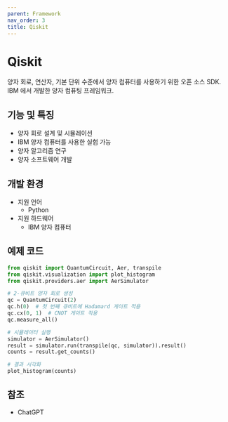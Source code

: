 ```yaml
---
parent: Framework
nav_order: 3
title: Qiskit
---
```


# Qiskit
양자 회로, 연산자, 기본 단위 수준에서 양자 컴퓨터를 사용하기 위한 오픈 소스 SDK.  
IBM 에서 개발한 양자 컴퓨팅 프레임워크.



## 기능 및 특징
- 양자 회로 설계 및 시뮬레이션
- IBM 양자 컴퓨터를 사용한 실험 가능
- 양자 알고리즘 연구
- 양자 소프트웨어 개발



## 개발 환경
- 지원 언어
  - Python
- 지원 하드웨어
  - IBM 양자 컴퓨터



## 예제 코드
```python
from qiskit import QuantumCircuit, Aer, transpile
from qiskit.visualization import plot_histogram
from qiskit.providers.aer import AerSimulator

# 2-큐비트 양자 회로 생성
qc = QuantumCircuit(2)
qc.h(0)  # 첫 번째 큐비트에 Hadamard 게이트 적용
qc.cx(0, 1)  # CNOT 게이트 적용
qc.measure_all()

# 시뮬레이터 실행
simulator = AerSimulator()
result = simulator.run(transpile(qc, simulator)).result()
counts = result.get_counts()

# 결과 시각화
plot_histogram(counts)
```


## 참조
- ChatGPT